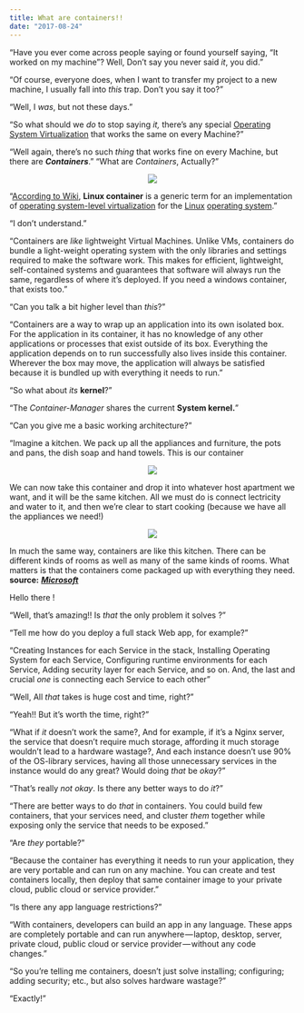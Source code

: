 ```yaml
---
title: What are containers!!
date: "2017-08-24"
---
```

“Have you ever come across people saying or found yourself saying, “It worked on my machine”? Well, Don’t say you never said *it*, you did.”


<!-- more -->

“Of course, everyone does, when I want to transfer my project to a new machine, I usually fall into *this* trap. Don’t you say it too?”

“Well, I *was*, but not these days.”

“So what should we *do* to stop saying *it,* there’s any special [Operating System Virtualization](https://en.wikipedia.org/wiki/Operating-system-level_virtualization) that works the same on every Machine?”

“Well again, there’s no such *thing* that works fine on every Machine, but there are ***Containers***.”
“What are *Containers*, Actually?”


<center>
    <img src="https://cdn-images-1.medium.com/max/800/1*lu5prM28fxIlbHmjPT8VIg.jpeg" />
</center>


“[According to Wiki](https://en.wikipedia.org/wiki/Linux_containers), **Linux container** is a generic term for an implementation of [operating system-level virtualization](https://en.wikipedia.org/wiki/Operating_system-level_virtualization) for the [Linux](https://en.wikipedia.org/wiki/Linux) [operating system](https://en.wikipedia.org/wiki/Operating_system).”

“I don’t understand.”

“Containers are *like* lightweight Virtual Machines. Unlike VMs, containers do bundle a light-weight operating system with the only libraries and settings required to make the software work. This makes for efficient, lightweight, self-contained systems and guarantees that software will always run the same, regardless of where it’s deployed. If you need a windows container, that exists too.”

“Can you talk a bit higher level than *this*?”

“Containers are a way to wrap up an application into its own isolated box. For the application in its container, it has no knowledge of any other applications or processes that exist outside of its box. Everything the application depends on to run successfully also lives inside this container. Wherever the box may move, the application will always be satisfied because it is bundled up with everything it needs to run.”

“So what about *its* **kernel**?”

“The *Container-Manager* shares the current **System kernel.**”

“Can you give me a basic working architecture?”

“Imagine a kitchen. We pack up all the appliances and furniture, the pots and pans, the dish soap and hand towels. This is our container


<center>
    <img src="https://cdn-images-1.medium.com/max/800/1*KzpYqtbNeOc8mUb4kpQnpg.png" />
</center>

We can now take this container and drop it into whatever host apartment we want, and it will be the same kitchen. All we must do is connect lectricity and water to it, and then we’re clear to start cooking (because we have all the appliances we need!)

<center>
    <img src="https://cdn-images-1.medium.com/max/800/1*R5hZBPeNL4Nb97n1Rj_oig.png" />
</center>

In much the same way, containers are like this kitchen. There can be different kinds of rooms as well as many of the same kinds of rooms. What matters is that the containers come packaged up with everything they need. **source:** [***Microsoft***](https://docs.microsoft.com/en-us/virtualization/windowscontainers/about/)

Hello there !

“Well, that’s amazing!! Is *that* the only problem it solves ?”

“Tell me how do you deploy a full stack Web app, for example?”

“Creating Instances for each Service in the stack, Installing Operating System for each Service, Configuring runtime environments for each Service, Adding security layer for each Service, and so on. And, the last and crucial *one* is connecting each Service to each other”

“Well, All *that* takes is huge cost and time, right?”

“Yeah!! But it’s worth the time, right?”

“What if *it* doesn’t work the same?, And for example, if it’s a Nginx server, the service that doesn’t require much storage, affording it much storage wouldn’t lead to a hardware wastage?, And each instance doesn’t use 90% of the OS-library services, having all those unnecessary services in the instance would do any great? Would doing *that* be *okay*?”

“That’s really *not okay*. Is there any better ways to do *it*?”

“There are better ways to do *that* in containers. You could build few containers, that your services need, and cluster *them* together while exposing only the service that needs to be exposed.”

“Are *they* portable?”

“Because the container has everything it needs to run your application, they are very portable and can run on any machine. You can create and test containers locally, then deploy that same container image to your private cloud, public cloud or service provider.”

“Is there any app language restrictions?”

“With containers, developers can build an app in any language. These apps are completely portable and can run anywhere — laptop, desktop, server, private cloud, public cloud or service provider — without any code changes.”

“So you’re telling me containers, doesn’t just solve installing; configuring; adding security; etc., but also solves hardware wastage?”

“Exactly!”

